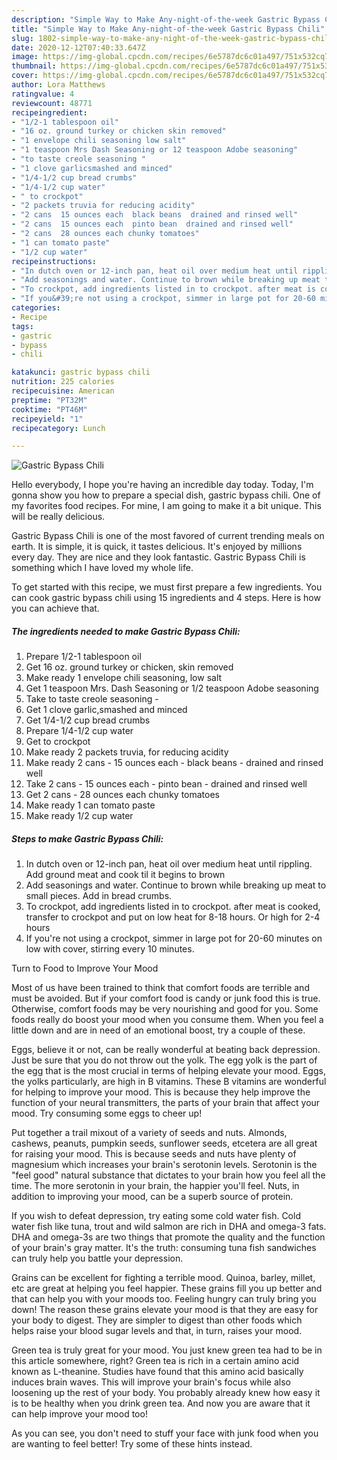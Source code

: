 ```yaml
---
description: "Simple Way to Make Any-night-of-the-week Gastric Bypass Chili"
title: "Simple Way to Make Any-night-of-the-week Gastric Bypass Chili"
slug: 1802-simple-way-to-make-any-night-of-the-week-gastric-bypass-chili
date: 2020-12-12T07:40:33.647Z
image: https://img-global.cpcdn.com/recipes/6e5787dc6c01a497/751x532cq70/gastric-bypass-chili-recipe-main-photo.jpg
thumbnail: https://img-global.cpcdn.com/recipes/6e5787dc6c01a497/751x532cq70/gastric-bypass-chili-recipe-main-photo.jpg
cover: https://img-global.cpcdn.com/recipes/6e5787dc6c01a497/751x532cq70/gastric-bypass-chili-recipe-main-photo.jpg
author: Lora Matthews
ratingvalue: 4
reviewcount: 48771
recipeingredient:
- "1/2-1 tablespoon oil"
- "16 oz. ground turkey or chicken skin removed"
- "1 envelope chili seasoning low salt"
- "1 teaspoon Mrs Dash Seasoning or 12 teaspoon Adobe seasoning"
- "to taste creole seasoning "
- "1 clove garlicsmashed and minced"
- "1/4-1/2 cup bread crumbs"
- "1/4-1/2 cup water"
- " to crockpot"
- "2 packets truvia for reducing acidity"
- "2 cans  15 ounces each  black beans  drained and rinsed well"
- "2 cans  15 ounces each  pinto bean  drained and rinsed well"
- "2 cans  28 ounces each chunky tomatoes"
- "1 can tomato paste"
- "1/2 cup water"
recipeinstructions:
- "In dutch oven or 12-inch pan, heat oil over medium heat until rippling. Add ground meat and cook til it begins to brown"
- "Add seasonings and water. Continue to brown while breaking up meat to small pieces. Add in bread crumbs."
- "To crockpot, add ingredients listed in to crockpot. after meat is cooked, transfer to crockpot and put on low heat for 8-18 hours. Or high for 2-4 hours"
- "If you&#39;re not using a crockpot, simmer in large pot for 20-60 minutes on low with cover, stirring every 10 minutes."
categories:
- Recipe
tags:
- gastric
- bypass
- chili

katakunci: gastric bypass chili 
nutrition: 225 calories
recipecuisine: American
preptime: "PT32M"
cooktime: "PT46M"
recipeyield: "1"
recipecategory: Lunch

---
```



![Gastric Bypass Chili](https://img-global.cpcdn.com/recipes/6e5787dc6c01a497/751x532cq70/gastric-bypass-chili-recipe-main-photo.jpg)

Hello everybody, I hope you're having an incredible day today. Today, I'm gonna show you how to prepare a special dish, gastric bypass chili. One of my favorites food recipes. For mine, I am going to make it a bit unique. This will be really delicious.



Gastric Bypass Chili is one of the most favored of current trending meals on earth. It is simple, it is quick, it tastes delicious. It's enjoyed by millions every day. They are nice and they look fantastic. Gastric Bypass Chili is something which I have loved my whole life.


To get started with this recipe, we must first prepare a few ingredients. You can cook gastric bypass chili using 15 ingredients and 4 steps. Here is how you can achieve that.

<!--inarticleads1-->

##### The ingredients needed to make Gastric Bypass Chili:

1. Prepare 1/2-1 tablespoon oil
1. Get 16 oz. ground turkey or chicken, skin removed
1. Make ready 1 envelope chili seasoning, low salt
1. Get 1 teaspoon Mrs. Dash Seasoning or 1/2 teaspoon Adobe seasoning
1. Take to taste creole seasoning -
1. Get 1 clove garlic,smashed and minced
1. Get 1/4-1/2 cup bread crumbs
1. Prepare 1/4-1/2 cup water
1. Get  to crockpot
1. Make ready 2 packets truvia, for reducing acidity
1. Make ready 2 cans - 15 ounces each - black beans - drained and rinsed well
1. Take 2 cans - 15 ounces each - pinto bean - drained and rinsed well
1. Get 2 cans - 28 ounces each chunky tomatoes
1. Make ready 1 can tomato paste
1. Make ready 1/2 cup water




<!--inarticleads2-->

##### Steps to make Gastric Bypass Chili:

1. In dutch oven or 12-inch pan, heat oil over medium heat until rippling. Add ground meat and cook til it begins to brown
1. Add seasonings and water. Continue to brown while breaking up meat to small pieces. Add in bread crumbs.
1. To crockpot, add ingredients listed in to crockpot. after meat is cooked, transfer to crockpot and put on low heat for 8-18 hours. Or high for 2-4 hours
1. If you&#39;re not using a crockpot, simmer in large pot for 20-60 minutes on low with cover, stirring every 10 minutes.




Turn to Food to Improve Your Mood


Most of us have been trained to think that comfort foods are terrible and must be avoided. But if your comfort food is candy or junk food this is true. Otherwise, comfort foods may be very nourishing and good for you. Some foods really do boost your mood when you consume them. When you feel a little down and are in need of an emotional boost, try a couple of these.

Eggs, believe it or not, can be really wonderful at beating back depression. Just be sure that you do not throw out the yolk. The egg yolk is the part of the egg that is the most crucial in terms of helping elevate your mood. Eggs, the yolks particularly, are high in B vitamins. These B vitamins are wonderful for helping to improve your mood. This is because they help improve the function of your neural transmitters, the parts of your brain that affect your mood. Try consuming some eggs to cheer up!

Put together a trail mixout of a variety of seeds and nuts. Almonds, cashews, peanuts, pumpkin seeds, sunflower seeds, etcetera are all great for raising your mood. This is because seeds and nuts have plenty of magnesium which increases your brain's serotonin levels. Serotonin is the "feel good" natural substance that dictates to your brain how you feel all the time. The more serotonin in your brain, the happier you'll feel. Nuts, in addition to improving your mood, can be a superb source of protein.

If you wish to defeat depression, try eating some cold water fish. Cold water fish like tuna, trout and wild salmon are rich in DHA and omega-3 fats. DHA and omega-3s are two things that promote the quality and the function of your brain's gray matter. It's the truth: consuming tuna fish sandwiches can truly help you battle your depression. 

Grains can be excellent for fighting a terrible mood. Quinoa, barley, millet, etc are great at helping you feel happier. These grains fill you up better and that can help you with your moods too. Feeling hungry can truly bring you down! The reason these grains elevate your mood is that they are easy for your body to digest. They are simpler to digest than other foods which helps raise your blood sugar levels and that, in turn, raises your mood.

Green tea is truly great for your mood. You just knew green tea had to be in this article somewhere, right? Green tea is rich in a certain amino acid known as L-theanine. Studies have found that this amino acid basically induces brain waves. This will improve your brain's focus while also loosening up the rest of your body. You probably already knew how easy it is to be healthy when you drink green tea. And now you are aware that it can help improve your mood too!

As you can see, you don't need to stuff your face with junk food when you are wanting to feel better! Try  some  of  these  hints  instead.

